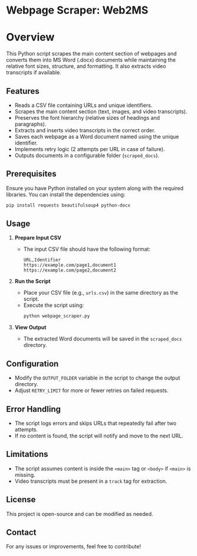 # Webpage Scraper: Web2MS

# Overview

This Python script scrapes the main content section of webpages and converts them into MS Word (.docx) documents while maintaining the relative font sizes, structure, and formatting. It also extracts video transcripts if available.

## Features

- Reads a CSV file containing URLs and unique identifiers.
- Scrapes the main content section (text, images, and video transcripts).
- Preserves the font hierarchy (relative sizes of headings and paragraphs).
- Extracts and inserts video transcripts in the correct order.
- Saves each webpage as a Word document named using the unique identifier.
- Implements retry logic (2 attempts per URL in case of failure).
- Outputs documents in a configurable folder (`scraped_docs`).

## Prerequisites

Ensure you have Python installed on your system along with the required libraries. You can install the dependencies using:

```sh
pip install requests beautifulsoup4 python-docx
```

## Usage

1. **Prepare Input CSV**

   - The input CSV file should have the following format:
     ```csv
     URL,Identifier
     https://example.com/page1,document1
     https://example.com/page2,document2
     ```

2. **Run the Script**

   - Place your CSV file (e.g., `urls.csv`) in the same directory as the script.
   - Execute the script using:
     ```sh
     python webpage_scraper.py
     ```

3. **View Output**

   - The extracted Word documents will be saved in the `scraped_docs` directory.

## Configuration

- Modify the `OUTPUT_FOLDER` variable in the script to change the output directory.
- Adjust `RETRY_LIMIT` for more or fewer retries on failed requests.

## Error Handling

- The script logs errors and skips URLs that repeatedly fail after two attempts.
- If no content is found, the script will notify and move to the next URL.

## Limitations

- The script assumes content is inside the `<main>` tag or `<body>` if `<main>` is missing.
- Video transcripts must be present in a `track` tag for extraction.

## License

This project is open-source and can be modified as needed.

## Contact

For any issues or improvements, feel free to contribute!

